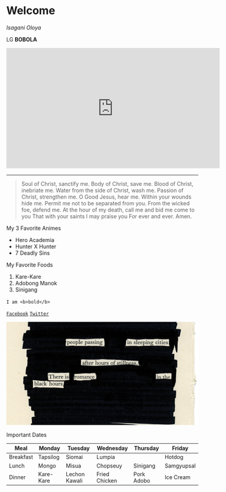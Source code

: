 # Welcome 
*Isagani Oloya*

LG **BOBOLA**

<iframe width="560" height="315" src="https://www.youtube.com/embed/ZWG8enSfkCY" title="YouTube video player" frameborder="0" allow="accelerometer; autoplay; clipboard-write; encrypted-media; gyroscope; picture-in-picture; web-share" allowfullscreen></iframe>

---



> Soul of Christ, sanctify me.
Body of Christ, save me.
Blood of Christ, inebriate me.
Water from the side of Christ, wash me.
Passion of Christ, strengthen me.
O Good Jesus, hear me.
Within your wounds hide me.
Permit me not to be separated from you.
From the wicked foe, defend me.
At the hour of my death, call me
and bid me come to you
That with your saints I may praise you
For ever and ever. Amen.

My 3 Favorite Animes
- Hero Academia
- Hunter X Hunter
- 7 Deadly Sins

My Favorite Foods
  1. Kare-Kare
  2. Adobong Manok
  3. Sinigang

`I am <b>bold</b>`

[`Facebook`](https://www.facebook.com/sirgain)
[`Twitter`](https://www.twitter.com/sirgain)

![Blackout Poetry](blackout_poetry.jpg)

Important Dates

| Meal | Monday | Tuesday | Wednesday | Thursday | Friday |
|------|--------|---------|-----------|----------|--------|
| Breakfast | Tapsilog | Siomai | Lumpia | | Hotdog |
| Lunch | Mongo | Misua | Chopseuy | Sinigang | Samgyupsal |
| Dinner | Kare-Kare | Lechon Kawali | Fried Chicken | Pork Adobo | Ice Cream |


